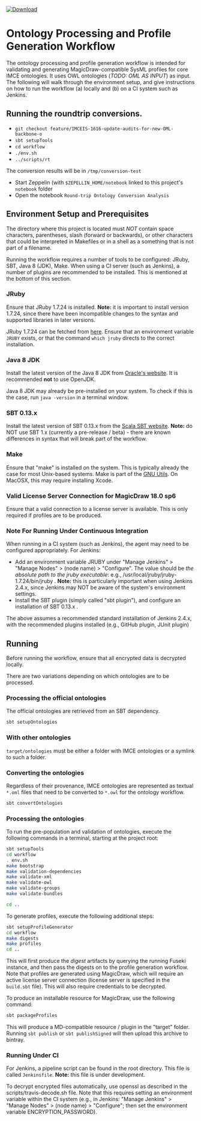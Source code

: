 [ ![Download](https://api.bintray.com/packages/jpl-imce/gov.nasa.jpl.imce/gov.nasa.jpl.imce.ontologies.workflow/images/download.svg) ](https://bintray.com/jpl-imce/gov.nasa.jpl.imce/gov.nasa.jpl.imce.ontologies.workflow/_latestVersion)

# Ontology Processing and Profile Generation Workflow

The ontology processing and profile generation workflow is intended for validating and generating MagicDraw-compatible SysML profiles for core IMCE ontologies. It uses OWL ontologies (*TODO: OML AS INPUT*) as input. The following will walk through the environment setup, and give instructions on how to run the workflow (a) locally and (b) on a CI system such as Jenkins.

## Running the roundtrip conversions.

- `git checkout feature/IMCEIS-1616-update-audits-for-new-OML-backbone-o`
- `sbt setupTools`
- `cd workflow`
- `./env.sh`
- `../scripts/rt`

The conversion results will be in `/tmp/conversion-test`

- Start Zeppelin (with `$ZEPELLIN_HOME/notebook` linked to this project's `notebook` folder
- Open the notebook `Round-trip Ontology Conversion Analysis`

## Environment Setup and Prerequisites

The directory where this project is located must *NOT* contain space characters, parentheses, slash (forward or backwards), or other characters that could
be interpreted in Makefiles or in a shell as a something that is not part of a filename.

Running the workflow requires a number of tools to be configured: JRuby, SBT, Java 8 (JDK), Make. When using a CI server (such as Jenkins), a number of plugins are recommended to be installed. This is mentioned at the bottom of this section.

### JRuby
Ensure that JRuby 1.7.24 is installed. **Note:** it is important to install version 1.7.24, since there have been incompatible changes to the syntax and supported libraries in later versions.

JRuby 1.7.24 can be fetched from [here](http://jruby.org/files/downloads/1.7.24/index.html). Ensure that an environment variable `JRUBY` exists, or that the command `which jruby` directs to the correct installation. 

### Java 8 JDK
Install the latest version of the Java 8 JDK from [Oracle's website](http://www.oracle.com/technetwork/java/javase/downloads/jdk8-downloads-2133151.html). It is recommended **not** to use OpenJDK. 

Java 8 JDK may already be pre-installed on your system. To check if this is the case, run `java -version` in a terminal window.

### SBT 0.13.x
Install the latest version of SBT 0.13.x from the [Scala SBT website](http://www.scala-sbt.org/). **Note:** do NOT use SBT 1.x (currently a pre-release / beta) - there are known differences in syntax that will break part of the workflow.

### Make
Ensure that "make" is installed on the system. This is typically already the case for most Unix-based systems. Make is part of the [GNU Utils](https://www.gnu.org/software/make/). On MacOSX, this may require installing Xcode.

### Valid License Server Connection for MagicDraw 18.0 sp6
Ensure that a valid connection to a license server is available. This is only required if profiles are to be produced.

### Note For Running Under Continuous Integration
When running in a CI system (such as Jenkins), the agent may need to be configured appropriately. For Jenkins:

* Add an environment variable JRUBY under "Manage Jenkins" > "Manage Nodes" > (node name) > "Configure". The value should be *the absolute path to the jruby executable*: e.g., /usr/local/jruby/jruby-1.7.24/bin/jruby . **Note:** this is particularly important when using Jenkins 2.4.x, since Jenkins may NOT be aware of the system's environment settings.
* Install the SBT plugin (simply called "sbt plugin"), and configure an installation of SBT 0.13.x .

The above assumes a recommended standard installation of Jenkins 2.4.x, with the recommended plugins installed (e.g., GitHub plugin, JUnit plugin)

## Running

Before running the workflow, ensure that all encrypted data is decrypted locally. 

There are two variations depending on which ontologies are to be processed.

### Processing the official ontologies

The official ontologies are retrieved from an SBT dependency.

```sh
sbt setupOntologies 
```

### With other ontologies

`target/ontologies` must be either a folder with IMCE ontologies or a symlink to such a folder.

### Converting the ontologies

Regardless of their provenance, IMCE ontologies are represented as textual `*.oml` files 
that need to be converted to `*.owl` for the ontology workflow.

```sh
sbt convertOntologies
```

### Processing the ontologies

To run the pre-population and validation of ontologies, execute the following commands in a terminal, starting at the project root:

```sh
sbt setupTools
cd workflow
. env.sh
make bootstrap
make validation-dependencies
make validate-xml
make validate-owl
make validate-groups
make validate-bundles

cd ..
```

To generate profiles, execute the following additional steps:

```sh
sbt setupProfileGenerator
cd workflow
make digests
make profiles
cd ..
```

This will first produce the *digest* artifacts by querying the running Fuseki instance, and then pass the digests on to the profile generation workflow. Note that profiles are generated using MagicDraw, which will require an active license server connection (license server is specified in the `build.sbt` file). This will also require credentials to be decrypted.

To produce an installable resource for MagicDraw, use the following command:

```sh
sbt packageProfiles
```

This will produce a MD-compatible resource / plugin in the "target" folder. Running `sbt publish` or `sbt publishSigned` will then upload this archive to bintray.

### Running Under CI
For Jenkins, a pipeline script can be found in the root directory. This file is called `Jenkinsfile`. **Note:** this file is under development.

To decrypt encrypted files automatically, use openssl as described in the scripts/travis-decode.sh file. Note that this requires setting an environment variable within the CI system (e.g., in Jenkins: "Manage Jenkins" > "Manage Nodes" > (node name) > "Configure"; then set the environment variable ENCRYPTION_PASSWORD).
